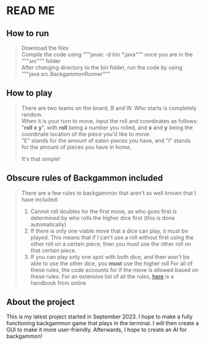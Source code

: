 # READ ME

## How to run
> Download the files <br>
> Compile the code using """javac -d bin *.java""" once you are in the """src""" folder <br>
> After changing directory to the bin folder, run the code by using """java src.BackgammonRunner""" <br>

## How to play
> There are two teams on the board, B and W. Who starts is completely random. <br>
> When it is your turn to move, input the roll and coordinates as follows: "**roll** **x** **y**", with **roll** being a number you rolled, and **x** and **y** being the coordinate location of the piece you'd like to move. <br>
> "E" stands for the amount of eaten pieces you have, and "I" stands for the amount of pieces you have in home. <br>
> 
> It's that simple!

## Obscure rules of Backgammon included
> There are a few rules to backgammon that aren't as well known that I have included:
> 1. Cannot roll doubles for the first move, as who goes first is determined by who rolls the higher dice first (this is done automatically)
> 2. If there is only one viable move that a dice can play, it must be played. This means that if I can't use a roll without first using the other roll on a certain piece, then you must use the other roll on that certain piece.
> 3. If you can play only one spot with both dice, and then won't be able to use the other dice, you **must** use the higher roll
> For all of these rules, the code accounts for if the move is allowed based on these rules.
> For an extensive list of all the rules, [here](#https://www.bkgm.com/faq/BasicRules.html#what_if_i_can_only_play_one_number_) is a handbook from online
## About the project
This is my latest project started in September 2023. I hope to make a fully functioning backgammon game that plays in the terminal. I will then create a GUI to make it more user-friendly. Afterwards, I hope to create an AI for backgammon!
